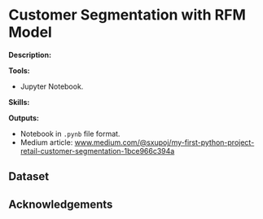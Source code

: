 # Customer Segmentation with RFM Model

**Description:** 

**Tools:**  
- Jupyter Notebook.

**Skills:** 

**Outputs:**  
- Notebook in `.pynb` file format.
- Medium article: www.medium.com/@sxupoj/my-first-python-project-retail-customer-segmentation-1bce966c394a

## Dataset

## Acknowledgements


